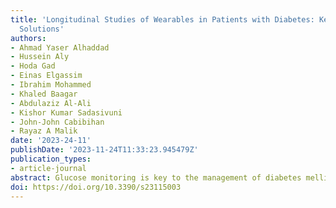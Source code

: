 ```yaml
---
title: 'Longitudinal Studies of Wearables in Patients with Diabetes: Key Issues and
  Solutions'
authors:
- Ahmad Yaser Alhaddad
- Hussein Aly
- Hoda Gad
- Einas Elgassim
- Ibrahim Mohammed
- Khaled Baagar
- Abdulaziz Al-Ali
- Kishor Kumar Sadasivuni
- John-John Cabibihan
- Rayaz A Malik
date: '2023-24-11'
publishDate: '2023-11-24T11:33:23.945479Z'
publication_types:
- article-journal
abstract: Glucose monitoring is key to the management of diabetes mellitus to maintain optimal glucose control whilst avoiding hypoglycemia. Non-invasive continuous glucose monitoring techniques have evolved considerably to replace finger prick testing, but still require sensor insertion. Physiological variables, such as heart rate and pulse pressure, change with blood glucose, especially during hypoglycemia, and could be used to predict hypoglycemia. To validate this approach, clinical studies that contemporaneously acquire physiological and continuous glucose variables are required. In this work, we provide insights from a clinical study undertaken to study the relationship between physiological variables obtained from a number of wearables and glucose levels. The clinical study included three screening tests to assess neuropathy and acquired data using wearable devices from 60 participants for four days. We highlight the challenges and provide recommendations to mitigate issues that may impact the validity of data capture to enable a valid interpretation of the outcomes. 
doi: https://doi.org/10.3390/s23115003
---
```

